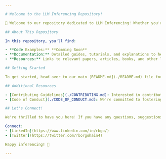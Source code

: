 ```yaml
---

# Welcome to the LLM Inferencing Repository!

👋 Welcome to our repository dedicated to LLM Inferencing! Whether you're a seasoned practitioner or just starting out, this repository aims to provide you with comprehensive resources, tools, and techniques to deploy your LLM models.

## About This Repository

In this repository, you'll find:

- **Code Examples:** **Comming Soon**
- **Documentation:** Detailed guides, tutorials, and explanations to help you understand the concepts behind inferencing and how to apply them effectively.
- **Resources:** Links to relevant papers, articles, books, and other learning materials to deepen your understanding of inferencing in machine learning.

## Getting Started

To get started, head over to our main [README.md](./README.md) file for an overview of the repository and guidance on how to navigate through the contents.

## Additional Resources

- [Contributing Guidelines](./CONTRIBUTING.md): Interested in contributing to this repository? Check out our contribution guidelines to get started.
- [Code of Conduct](./CODE_OF_CONDUCT.md): We're committed to fostering an inclusive and welcoming community. Please review our code of conduct before participating.

## Let's Connect!

We're thrilled to have you here! If you have any questions, suggestions, or feedback, don't hesitate to reach out. Join the conversation by opening an issue or starting a discussion in the [Discussions](./discussions) tab.

Connect:
- [LinkedIn](https://www.linkedin.com/in/rbgo/)
- [Twitter](https://twitter.com/rborgohain4)

Happy inferencing! 🚀

---
```

